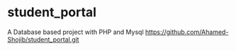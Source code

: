# student_portal
A Database based project with PHP and Mysql
https://github.com/Ahamed-Shojib/student_portal.git
